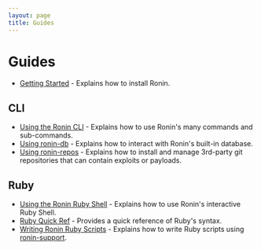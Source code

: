 ```yaml
---
layout: page
title: Guides
---
```


# Guides

* [Getting Started](getting-started/index.md) -
  Explains how to install Ronin.

## CLI

* [Using the Ronin CLI](using-the-ronin-cli/index.md) -
  Explains how to use Ronin's many commands and sub-commands.
* [Using ronin-db](using-ronin-db/index.md) -
  Explains how to interact with Ronin's built-in database.
* [Using ronin-repos](using-ronin-repos/index.md) -
  Explains how to install and manage 3rd-party git repositories that can contain
  exploits or payloads.

## Ruby

* [Using the Ronin Ruby Shell](using-the-ronin-ruby-shell/index.md) -
  Explains how to use Ronin's interactive Ruby Shell.
* [Ruby Quick Ref](ruby-quick-ref/index.md) -
  Provides a quick reference of Ruby's syntax.
* [Writing Ronin Ruby Scripts](writing-ronin-ruby-scripts/index.md) -
  Explains how to write Ruby scripts using [ronin-support].

[ronin-support]: https://github.com/ronin-rb/ronin-support#readme
